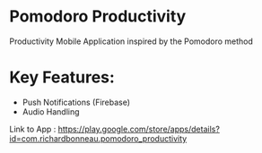 # Pomodoro Productivity
Productivity Mobile Application inspired by the Pomodoro method

# Key Features:
 - Push Notifications (Firebase)
 - Audio Handling

Link to App : https://play.google.com/store/apps/details?id=com.richardbonneau.pomodoro_productivity
